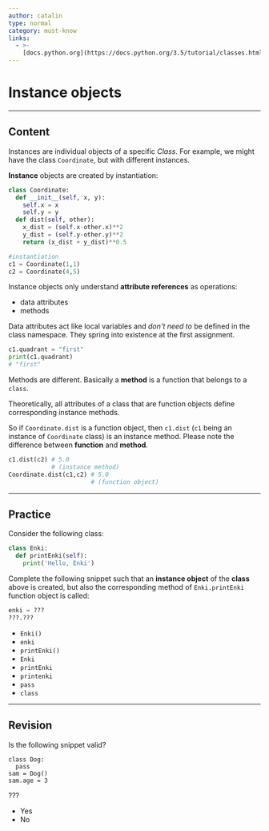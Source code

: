 ```yaml
---
author: catalin
type: normal
category: must-know
links:
  - >-
    [docs.python.org](https://docs.python.org/3.5/tutorial/classes.html#instance-objects){website}
---
```


# Instance objects


---

## Content

Instances are individual objects of a specific *Class*. For example, we might have the class `Coordinate`, but with different instances.  

**Instance** objects are created by instantiation:

```python
class Coordinate:
  def __init__(self, x, y):
    self.x = x
    self.y = y
  def dist(self, other):
    x_dist = (self.x-other.x)**2
    y_dist = (self.y-other.y)**2
    return (x_dist + y_dist)**0.5

#instantiation
c1 = Coordinate(1,1)
c2 = Coordinate(4,5)
```

Instance objects only understand **attribute references** as operations:

- data attributes
- methods

Data attributes act like local variables and *don't need to* be defined in the class namespace. They spring into existence at the first assignment.

```python
c1.quadrant = "first"
print(c1.quadrant)
# "first"
```

Methods are different. Basically a **method** is a function that belongs to a `class`.

Theoretically, all attributes of a class that are function objects define corresponding instance methods.

So if `Coordinate.dist` is a function object, then `c1.dist` (`c1` being an instance of `Coordinate` class) is an instance method. Please note the difference between **function** and **method**.

```python
c1.dist(c2) # 5.0
            # (instance method)
Coordinate.dist(c1,c2) # 5.0
                       # (function object)
```


---

## Practice

Consider the following class:

```python
class Enki:
  def printEnki(self):
    print('Hello, Enki')
```

Complete the following snippet such that an **instance object** of the **class** above is created, but also the corresponding method of `Enki.printEnki` function object is called:

```python
enki = ???
???.???
```

- `Enki()`
- `enki`
- `printEnki()`
- `Enki`
- `printEnki`
- `printenki`
- `pass`
- `class`


---

## Revision

Is the following snippet valid?

```plain-text
class Dog:
  pass
sam = Dog()
sam.age = 3
```

???

- Yes
- No
